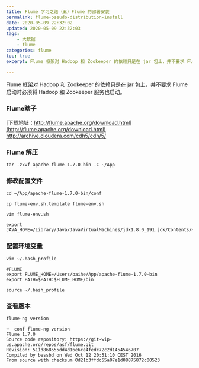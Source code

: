 ```yaml
---
title: Flume 学习之路（五）Flume 的部署安装
permalink: flume-pseudo-distribution-install
date: 2020-05-09 22:32:02
updated: 2020-05-09 22:32:03
tags: 
    - 大数据
    - flume
categories: flume
toc: true
excerpt: Flume 框架对 Hadoop 和 Zookeeper 的依赖只是在 jar 包上，并不要求 Flume 启动时必须将 Hadoop 和 Zookeeper 服务也启动。

---
```


Flume 框架对 Hadoop 和 Zookeeper 的依赖只是在 jar 包上，并不要求 Flume 启动时必须将 Hadoop 和 Zookeeper 服务也启动。

### Flume瞎子
[下载地址：http://flume.apache.org/download.html](http://flume.apache.org/download.html)
http://archive.cloudera.com/cdh5/cdh/5/

### Flume 解压
```
tar -zxvf apache-flume-1.7.0-bin -C ~/App
```

### 修改配置文件
```
cd ~/App/apache-flume-1.7.0-bin/conf

cp flume-env.sh.template flume-env.sh

vim flume-env.sh

export JAVA_HOME=/Library/Java/JavaVirtualMachines/jdk1.8.0_191.jdk/Contents/Home
```

### 配置环境变量
```
vim ~/.bash_profile

#FLUME
export FLUME_HOME=/Users/baihe/App/apache-flume-1.7.0-bin
export PATH=$PATH:$FLUME_HOME/bin

source ~/.bash_profile
```

### 查看版本
```
flume-ng version

➜  conf flume-ng version
Flume 1.7.0
Source code repository: https://git-wip-us.apache.org/repos/asf/flume.git
Revision: 511d868555dd4d16e6ce4fedc72c2d1454546707
Compiled by bessbd on Wed Oct 12 20:51:10 CEST 2016
From source with checksum 0d21b3ffdc55a07e1d08875872c00523
```



